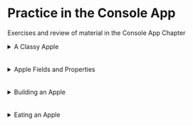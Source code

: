 # Practice in the Console App
Exercises and review of material in the Console App Chapter

<details>
<summary> A Classy Apple </summary>

* Develop an abstraction for a console app apple that the `Main()` method wants to eat. The `Main()` method likes all kind of apples, but it doesn’t like to ingest pesticides. Of course, once the apple is gone the `Main()` method doesn’t want to keep trying to eat it!

* Start by figuring out the details that matter for this abstraction. After you’ve done that, figure out the fields, properties, and methods your `Apple()` class should implement. If you want to, you could even draw a UML class diagram of your `Apple()` class.

* Note: The next few exercises will implement the design from this exercise.

* See Solution [Here](AClassyApple.md).
</details>
<br></br>


<details>
<summary> Apple Fields and Properties</summary>

1. Implement the fields and properties for the Apple class from the previous exercise. 

```C#
using System;

namespace AClassyApple
{
    public class Apple
    {
        #region Fields

        float ammountLeft;
        bool organic;

        #endregion

        #region Properties
        
        public float AmmountLeft
        {
            get { return ammountLeft; }
        }

        public bool Organic
        {
            get { return organic; }
        }
    }
}


```

</details>
<br></br>


<details>
<summary> Building an Apple </summary>

* Implement the constructor for the Apple class we’ve been working on in the previous two exercises.

* Remember, the constructor parameters should be whether or not the apple is organic and how large the apple is (which will be my initial value for how much is left to eat).

```C#
using System;
using System.Collections.Generic;
using System.Linq;
using System.Text;
using System.Threading.Tasks;

namespace AppleExercise
{
    /// <summary>
    /// An apple
    /// </summary>
    class Apple
    {
        #region Fields

        bool organic;
        float amountLeft;

        #endregion

        #region Constructor

        /// <summary>
        /// Constructor
        /// </summary>
        /// <param name="organic">If set to <c>true</c>, the apple is organic</param>
        /// <param name="size">size of the apple</param>
        public Apple(bool organic, float size)
        {
            this.organic = organic;
            amountLeft = size;
        }

        #endregion

        #region Properties

        /// <summary>
        /// Gets whether or not the apple is organic
        /// </summary>
        public bool Organic
        {
            get { return organic; }
        }

        /// <summary>
        /// Gets how much apple is left to eat
        /// </summary>
        public float AmountLeft
        {
            get { return amountLeft; }
        }

        #endregion
    }
}

```

* Add code to your `Main()` method to instantiate an Apple object and access the properties to ensure the constructor and properties are working correctly.

```C#
using System;
using System.Collections.Generic;
using System.Linq;
using System.Text;
using System.Threading.Tasks;

namespace AppleExercise
{
    /// <summary>
    /// Exercise 9, 10, and 11 solution
    /// </summary>
    class Program
    {
        /// <summary>
        /// Tests the apple class
        /// </summary>
        /// <param name="args">command-line arguments</param>
        static void Main(string[] args)
        {
            // test constructor and properties
            Apple apple = new Apple(true, 1.5f);
            Console.WriteLine("Organic? " + apple.Organic);
            Console.WriteLine("Amount Left: " + apple.AmountLeft);

            Console.WriteLine();
        }
    }
}

```

</details>
<br></br>


<details>
<summary> Eating an Apple </summary>

* Implement the `TakeBite()` method for the Apple class from the previous exercises.

```C#
using System;
using System.Collections.Generic;
using System.Linq;
using System.Text;
using System.Threading.Tasks;

namespace AppleExercise
{
    /// <summary>
    /// An apple
    /// </summary>
    class Apple
    {
        #region Fields

        bool organic;
        float amountLeft;

        #endregion

        #region Constructor

        /// <summary>
        /// Constructor
        /// </summary>
        /// <param name="organic">If set to <c>true</c>, the apple is organic</param>
        /// <param name="size">size of the apple</param>
        public Apple(bool organic, float size)
        {
            this.organic = organic;
            amountLeft = size;
        }

        #endregion

        #region Properties

        /// <summary>
        /// Gets whether or not the apple is organic
        /// </summary>
        public bool Organic
        {
            get { return organic; }
        }

        /// <summary>
        /// Gets how much apple is left to eat
        /// </summary>
        public float AmountLeft
        {
            get { return amountLeft; }
        }

        #endregion

        #region Method

        /// <summary>
        /// Takes a bite of the given size from the apple
        /// </summary>
        /// <param name="size">size of the bite to take</param>
        public void TakeBite(float size)
        {
            if (size <= amountLeft)
            {
                amountLeft -= size;
            }
            else
            {
                amountLeft = 0;
            }
        }

        #endregion
    }
}

```

* Add code to your `Main()` method to declare a constant bite size, then use a while loop to take bites out of the apple until it’s gone. Print out the amount of the apple that’s left in the body of the while loop. Make sure you never bite more of the apple than is left to eat when you bite the apple in the body of the while loop.

* Don’t worry if the initial size of the apple and the bite size you’re using lead to a really small bite before the apple is gone. That’s floating point rounding in action!

```C#
using System;
using System.Collections.Generic;
using System.Linq;
using System.Text;
using System.Threading.Tasks;

namespace AppleExercise
{
    /// <summary>
    /// Exercise 9, 10, and 11 solution
    /// </summary>
    class Program
    {
        /// <summary>
        /// Tests the apple class
        /// </summary>
        /// <param name="args">command-line arguments</param>
        static void Main(string[] args)
        {
            // test constructor and properties
            Apple apple = new Apple(true, 1.5f);
            Console.WriteLine("Organic? " + apple.Organic);
            Console.WriteLine("Amount Left: " + apple.AmountLeft);

            // eat the apple
            const float BiteSize = 0.15f;
            while (apple.AmountLeft > 0)
            {
                apple.TakeBite(BiteSize);
                Console.WriteLine("Amount Left: " + apple.AmountLeft);
            }

            Console.WriteLine();
        }
    }
}

```

</details>
